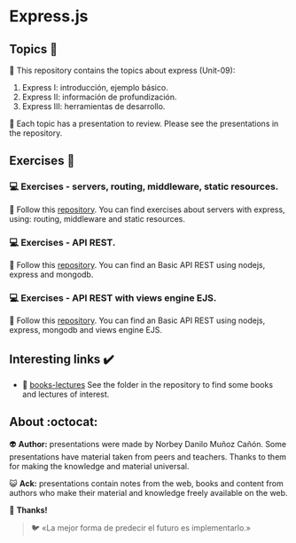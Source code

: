 # Express.js

## Topics :memo:

:open_file_folder: This repository contains the topics about express (Unit-09):

1. Express I: introducción, ejemplo básico.
2. Express II: información de profundización.
3. Express III: herramientas de desarrollo.

:paperclip: Each topic has a presentation to review. Please see the presentations in the repository.

## Exercises :notebook:

### :computer: Exercises - servers, routing, middleware, static resources.

:link: Follow this [repository](https://github.com/norbeydanilo/nodejs-exercises.git). You can find exercises about servers with express, using: routing, middleware and static resources.

### :computer: Exercises - API REST.

:link: Follow this [repository](https://github.com/norbeydanilo/basic_api_rest.git). You can find an Basic API REST using nodejs, express and mongodb.

### :computer: Exercises - API REST with views engine EJS.

:link: Follow this [repository](https://github.com/norbeydanilo/basic_api_rest_ejs.git). You can find an Basic API REST using nodejs, express, mongodb and views engine EJS.

## Interesting links :heavy_check_mark:

- :link: [books-lectures](.) See the folder in the repository to find some books and lectures of interest.
 
## About :octocat:

:alien: **Author:** presentations were made by Norbey Danilo Muñoz Cañón. Some presentations have material taken from peers and teachers. Thanks to them for making the knowledge and material universal.

:smiley_cat: **Ack:** presentations contain notes from the web, books and content from authors who make their material and knowledge freely available on the web.

:blue_book: **Thanks!**

> :bird: «La mejor forma de predecir el futuro es implementarlo.»